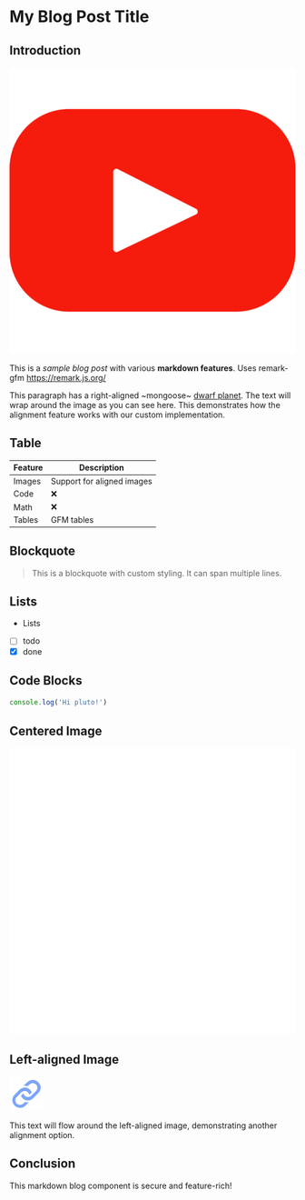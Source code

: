 # My Blog Post Title

## Introduction

![Beautiful landscape align-right](./images/youtube.svg)

This is a *sample blog post* with various **markdown features**. Uses remark-gfm https://remark.js.org/

This paragraph has a right-aligned ~mongoose~ [dwarf planet](https://en.wikipedia.org/wiki/Dwarf_planet). The text will wrap around the image as you can see here. This demonstrates how the alignment feature works with our custom implementation.

## Table

| Feature | Description |
| ------- | ----------- |
| Images  | Support for aligned images |
| Code    | ❌ |
| Math    | ❌ |
| Tables  | GFM tables |

## Blockquote

> This is a blockquote with custom styling.
> It can span multiple lines.


## Lists

* Lists
* [ ] todo
* [x] done

## Code Blocks

```js
console.log('Hi pluto!')
```

## Centered Image

![A centered image align-center](./images/search.svg)

## Left-aligned Image

![A left-aligned image align-left](./images/link.svg)

This text will flow around the left-aligned image, demonstrating another alignment option.

## Conclusion

This markdown blog component is secure and feature-rich!
